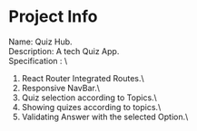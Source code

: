 # Project Info

Name: Quiz Hub.\
Description: A tech Quiz App.\
Specification : \

1. React Router Integrated Routes.\
2. Responsive NavBar.\
3. Quiz selection according to Topics.\
4. Showing quizes according to topics.\
5. Validating Answer with the selected Option.\

